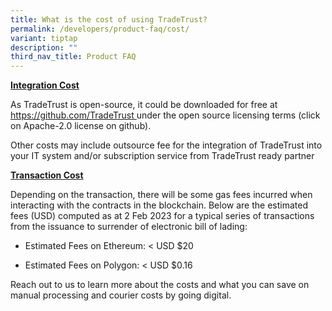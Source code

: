 ```yaml
---
title: What is the cost of using TradeTrust?
permalink: /developers/product-faq/cost/
variant: tiptap
description: ""
third_nav_title: Product FAQ
---
```

<p><strong><u>Integration Cost</u></strong>
</p>
<p>As TradeTrust is open-source, it could be downloaded for free at <a href="https://github.com/TradeTrust" rel="noopener noreferrer nofollow" target="_blank"><u>https://github.com/TradeTrust </u></a>under
the open source licensing terms (click on Apache-2.0 license on github).</p>
<p>Other costs may include outsource fee for the integration of TradeTrust
into your IT system and/or subscription service from TradeTrust ready partner</p>
<p><strong><u>Transaction Cost</u></strong>
</p>
<p>Depending on the transaction, there will be some gas fees incurred when
interacting with the contracts in the blockchain. Below are the estimated
fees (USD) computed as at 2 Feb 2023 for a typical series of transactions
from the issuance to surrender of electronic bill of lading:</p>
<ul data-tight="true" class="tight">
<li>
<p>Estimated Fees on Ethereum: &lt; USD $20</p>
</li>
<li>
<p>Estimated Fees on Polygon: &lt; USD $0.16</p>
</li>
</ul>
<p></p>
<p>Reach out to us to learn more about the costs and what you can save on
manual processing and courier costs by going digital.</p>
<p></p>